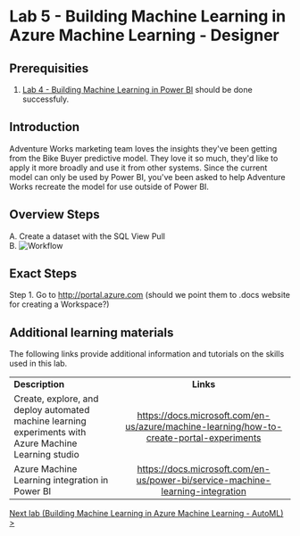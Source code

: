 # Lab 5 - Building Machine Learning in Azure Machine Learning - Designer

## Prerequisities

1. [Lab 4 - Building Machine Learning in Power BI](./04-PowerBIAutoML.md) should be done successfuly.

## Introduction

Adventure Works marketing team loves the insights they've been getting from the Bike Buyer predictive model.  They love it so much, they'd like to apply it more broadly and use it from other systems.  Since the current model can only be used by Power BI, you've been asked to help Adventure Works recreate the model for use outside of Power BI.

## Overview Steps

A. Create a dataset with the SQL View Pull <br> 
B. 
![Workflow](/images/l05-i01)
## Exact Steps
Step 1. Go to http://portal.azure.com (should we point them to .docs website for creating a Workspace?)

## Additional learning materials

The following links provide additional information and tutorials on the skills used in this lab.

|                                                                   |                                                                                                         |
| ----------------------------------------------------------------- | :-----------------------------------------------------------------------------------------------------: |
| **Description**                                                   |                                                **Links**                                                |
| Create, explore, and deploy automated machine learning experiments with Azure Machine Learning studio                    |        <https://docs.microsoft.com/en-us/azure/machine-learning/how-to-create-portal-experiments>         |
| Azure Machine Learning integration in Power BI | <https://docs.microsoft.com/en-us/power-bi/service-machine-learning-integration> |

[Next lab (Building Machine Learning in Azure Machine Learning - AutoML) >](./06-AML-AutoML.md)
